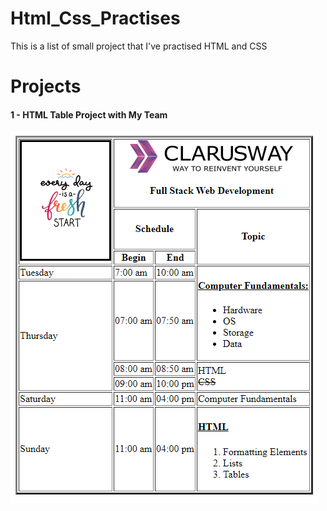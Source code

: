 # Html_Css_Practises
This is a list of small project that I've practised HTML and CSS


<h1>Projects</h1>

<h4 href="https://github.com/Bskasan/Html_Css_Practises/blob/main/Teamwork_Projects/HTML_CSS/HTML_Tables_TeamWork.html">1 - HTML Table Project with My Team</h4>

<img src="https://github.com/Bskasan/Html_Css_Practises/blob/main/Teamwork_Projects/HTML_CSS/images/Html_Table_Project.PNG" alt="Table Project">
